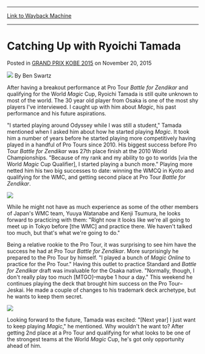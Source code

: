 
---
[Link to Wayback Machine](https://web.archive.org/web/20160406032358/http://magic.wizards.com/en/events/coverage/gpkob15/catching-ryoichi-tamada-2015-11-20)

[_metadata_:author]:- "Ben Swartz"
[_metadata_:description]:- "After having a breakout performance at Pro Tour Battle for Zendikar and qualifying for the World Magic Cup, Ryoichi Tamada is still quite unknown to most of the world. The 30 year old player from Osaka is one of the most shy players I've interviewed. I caught up with him about Magic, his past performance and his future aspirations."
[_metadata_:generator]:- "Drupal 7 (http://drupal.org)"
[_metadata_:node]:- "914476"
[_metadata_:publish_date]:- "2015-11-20"
[_metadata_:source]:- "div-main-content"
[_metadata_:title]:- "Catching Up with Ryoichi Tamada"
[_metadata_:wayback_capture_timestamp]:- "2016-04-06 03:23:58"
[_metadata_:wayback_raw_url]:- "https://web.archive.org/web/20160406032358id_/http://magic.wizards.com/en/events/coverage/gpkob15/catching-ryoichi-tamada-2015-11-20"
[_metadata_:wayback_url]:- "http://magic.wizards.com/en/events/coverage/gpkob15/catching-ryoichi-tamada-2015-11-20"
---


Catching Up with Ryoichi Tamada
===============================



 Posted in [GRAND PRIX KOBE 2015](/en/events/coverage/gpkob15)
 on November 20, 2015 






![](https://media.magic.wizards.com/styles/auth_small/public/images/person/benswa-author.jpg)
By Ben Swartz











After having a breakout performance at Pro Tour *Battle for Zendikar* and qualifying for the World *Magic* Cup, Ryoichi Tamada is still quite unknown to most of the world. The 30 year old player from Osaka is one of the most shy players I've interviewed. I caught up with him about *Magic*, his past performance and his future aspirations.


"I started playing around Odyssey while I was still a student," Tamada mentioned when I asked him about how he started playing *Magic*. It took him a number of years before he started playing more competitively having played in a handful of Pro Tours since 2010. His biggest success before Pro Tour *Battle for Zendikar* was 27th place finish at the 2010 World Championships. "Because of my rank and my ability to go to worlds [via the World *Magic* Cup Qualifier], I started playing a bunch more." Playing more netted him his two big successes to date: winning the WMCQ in Kyoto and qualifying for the WMC, and getting second place at Pro Tour *Battle for Zendikar*.


![](https://media.wizards.com/2015/events/gpkob15/tamada02.jpg)


While he might not have as much experience as some of the other members of Japan's WMC team, Yuuya Watanabe and Kenji Tsumura, he looks forward to practicing with them: "Right now it looks like we're all going to meet up in Tokyo before [the WMC] and practice there. We haven't talked too much, but that's what we're going to do."


Being a relative rookie to the Pro Tour, it was surprising to see him have the success he had at Pro Tour *Battle for Zendikar*. More surprisingly he prepared to the Pro Tour by himself. "I played a bunch of *Magic Online* to practice for the Pro Tour." Having this outlet to practice Standard and *Battle for Zendikar* draft was invaluable for the Osaka native. "Normally, though, I don't really play too much [MTGO]–maybe 1 hour a day." This weekend he continues playing the deck that brought him success on the Pro Tour–Jeskai. He made a couple of changes to his trademark deck archetype, but he wants to keep them secret.


![](https://media.wizards.com/2015/events/gpkob15/tamada01.jpg)


Looking forward to the future, Tamada was excited: "[Next year] I just want to keep playing *Magic*," he mentioned. Why wouldn't he want to? After getting 2nd place at a Pro Tour and qualifying for what looks to be one of the strongest teams at the World *Magic* Cup, he's got only opportunity ahead of him.







